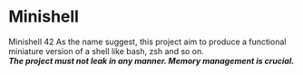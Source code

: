 # Minishell
Minishell 42
As the name suggest, this project aim to produce a functional miniature version of a shell like bash, zsh and so on.  
***The project must not leak in any manner. Memory management is crucial.***

